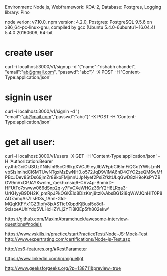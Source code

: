 Environment: Node js, Webframework: KOA-2, Database: Postgres, Logging library: Pino

node verion: v7.10.0, npm version: 4.2.0, Postgres: PostgreSQL 9.5.6 on x86_64-pc-linux-gnu, compiled by gcc (Ubuntu 5.4.0-6ubuntu1~16.04.4) 5.4.0 20160609, 64-bit

# create user

curl -i localhost:3000/v1/signup -d '{"name":"rishabh chandel", "email":"ab@gmail.com", "passwd":"abc"}' -X POST -H 'Content-Type:application/json'

# signin user

curl -i localhost:3000/v1/signin -d '{ "email":"ab@mail.com","passwd":"abc"}' -X POST -H 'Content-Type:application/json'

# get all user:

curl -i localhost:3000/v1/users -X GET -H 'Content-Type:application/json' -H 'Authorization:Bearer eyJhbGciOiJSUzI1NiIsInR5cCI6IkpXVCJ9.eyJlbWFpbCI6ImFiQGdtYWlsLmNvbSIsImlhdCI6MTUwNTgxMzEwNH0.o572JqD9ViMA6nD4OYO2zeQM6wMfPBcJDev8StDs69jmZr89koFMjmnUJpNyef2PsiZfkltULqGwD8zH9oKsPYZBGV9mVxCPJAYKwnlm_7aekhxnsiq6-CVv4p-BnmirD-HFUtTo7xwww066dSnp2q-y7FyCXeWHGz36rY2H8LRqa3-UrKHyyB9DH2K_pmRpJPkOGKEld8DizKmj8tzKvAbsBG12i8qWWJQnHlT0P8AD7amqAs7IIsRt3s_1AmI-GId-MQqKKFYx1GZ3Ipfy8jxASTicfXbpdKjBusI5e8df-9xIsoeAUhlYdq5VLHcHZYLj2YTi8KIEp5fh802ekw'

https://github.com/MaximAbramchuck/awesome-interview-questions#nodejs

https://www.vskills.in/practice/startPracticeTest/Node-JS-Mock-Test
http://www.expertrating.com/certifications/Node-js-Test.asp

http://es6-features.org/#RestParameter

https://www.linkedin.com/in/miguellgt

http://www.geeksforgeeks.org/?p=138711&preview=true
